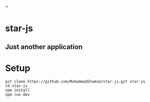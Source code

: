 :star: 
# star-js
## Just another application

# Setup
```shell
git clone https://github.com/MuhammadShamim/star-js.git star-js
cd star-js
npm install
npm run dev
```